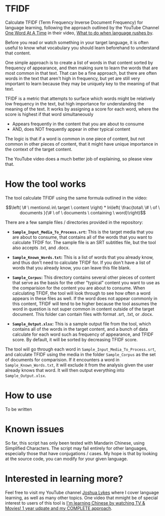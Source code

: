 # TFIDF

Calculate TFIDF (Term Frequency Inverse Document Frequency) for language learning, following the approach outlined by the YouTube Channel [One Word At A Time](https://www.youtube.com/@OneWordataTime1) in their video, [What to do when language rushes by](https://www.youtube.com/watch?v=hJyJ7DLmSfQ).

Before you read or watch something in your target language, it is often useful to know what vocabulary you should learn beforehand to understand that content. 

One simple approach is to create a list of words in that content sorted by frequency of appearance, and then making sure to learn the words that are most common in that text. That can be a fine approach, but there are often words in the text that aren't high in frequency, but yet are still very important to learn because they may be uniquely key to the meaning of that text. 

TFIDF is a metric that attempts to surface which words might be relatively low frequency in the text, but high importance for understanding the meaning of the text. It works by assigning a score for each word, where the score is highest if that word simultaneously

* Appears frequently in the content that you are about to consume
* AND, does NOT frequently appear in other typical content

The logic is that if a word is common in one piece of content, but not common in other pieces of content, that it might have unique importance in the context of the target content. 

The YouTube video does a much better job of explaining, so please view that. 


# How the tool works

The tool calculate TFIDF using the same formula outlined in the video: 

```math
\left( \# \ mentions\ in\ target \ content \right) * ln\left( \frac{total\ \# \ of \ documents }{\# \ of \ documents \ containing \ word}\right)
```

There are a few sample files / directories provided in the repository:

* **`Sample_Input_Media_To_Process.srt`:** This is the target media that you are about to consume, that contains all of the words that you want to calculate TFDIF for. The sample file is an SRT subtitles file, but the tool also accepts .txt, and .docx. 

* **`Sample_Known_Words.txt`:** This is a list of words that you already know, and thus don't need to calculate TFIDF for. If you don't have a list of words that you already know, you can leave this file blank.

* **`Sample_Corpus`:** This directory contains several other pieces of content that serve as the basis for the other "typical" content you want to use as the comparision for the content you are about to consume. When calculating TFIDF, the tool will look through to see how often a word appears in these files as well. If the word does not appear commonly in this content, TFIDF will tend to be higher because the tool assumes the word in question is not super common in content outside of the target document. This folder can contain files with format .srt, .txt, or .docx.

* **`Sample_Output.xlsx`:** This is a sample output file from the tool, which contains all of the words in the target content, and a bunch of data calculate for each word such as frequency of appearance, and TFIDF score. By default, it will be sorted by decreasing TFIDF score.


The tool will go through each word in `Sample_Input_Media_To_Process.srt`, and calculate TFIDF using the media in the folder `Sample_Corpus` as the set of documents for comparision. If it encounters a word in `Sample_Known_Words.txt`, it will exclude it from the analysis given the user already knows that word. It will then output everything into `Sample_Output.xlsx`. 


# How to use

To be written


# Known issues

So far, this script has only been tested with Mandarin Chinese, using Simplified Characters. The script may fail entirely for other languages, especially those that have conjugations / cases. My hope is that by looking at the source code, you can modify for your given language.


# Interested in learning more?

Feel free to visit my YouTube channel [Joshua Lykes](https://www.youtube.com/@jlykes) where I cover language learning, as well as many other topics. One video that mmight be of special interest to users of this tool is [I'm learning Chinese by watching TV & Movies! 1 year udpate and my COMPLETE approach](https://youtu.be/xf_TvlGaYfQ?si=LfoVyqHYMp0oOFiz).
